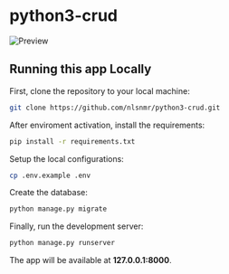 # python3-crud

![Preview](https://monosnap.com/image/3wBc0QSf0jOlrzgxoE5NPBaHQqGmul.png)

## Running this app Locally

First, clone the repository to your local machine:

```bash
git clone https://github.com/nlsnmr/python3-crud.git
```
After enviroment activation, install the requirements:

```bash
pip install -r requirements.txt
```

Setup the local configurations:

```bash
cp .env.example .env
```

Create the database:

```bash
python manage.py migrate
```

Finally, run the development server:

```bash
python manage.py runserver
```

The app will be available at **127.0.0.1:8000**.
